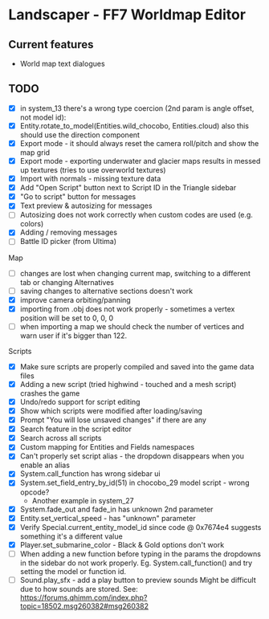 # Landscaper - FF7 Worldmap Editor

## Current features

* World map text dialogues

## TODO

* [x] in system_13 there's a wrong type coercion (2nd param is angle offset, not model id):
* [x] Entity.rotate_to_model(Entities.wild_chocobo, Entities.cloud) also this should use the direction component
* [x] Export mode - it should always reset the camera roll/pitch and show the map grid
* [x] Export mode - exporting underwater and glacier maps results in messed up textures (tries to use overworld textures) 
* [x] Import with normals - missing texture data
* [x] Add "Open Script" button next to Script ID in the Triangle sidebar
* [x] "Go to script" button for messages
* [x] Text preview & autosizing for messages
* [ ] Autosizing does not work correctly when custom codes are used (e.g. colors)
* [x] Adding / removing messages
* [ ] Battle ID picker (from Ultima)

Map
* [ ] changes are lost when changing current map, switching to a different tab or changing Alternatives
* [ ] saving changes to alternative sections doesn't work
* [x] improve camera orbiting/panning
* [x] importing from .obj does not work properly - sometimes a vertex position will be set to 0, 0, 0
* [ ] when importing a map we should check the number of vertices and warn user if it's bigger than 122.

Scripts
* [x] Make sure scripts are properly compiled and saved into the game data files
* [x] Adding a new script (tried highwind - touched and a mesh script) crashes the game
* [x] Undo/redo support for script editing
* [x] Show which scripts were modified after loading/saving
* [x] Prompt "You will lose unsaved changes" if there are any
* [x] Search feature in the script editor
* [x] Search across all scripts
* [x] Custom mapping for Entities and Fields namespaces
* [x] Can't properly set script alias - the dropdown disappears when you enable an alias
* [x] System.call_function has wrong sidebar ui
* [x] System.set_field_entry_by_id(51) in chocobo_29 model script - wrong opcode?
  * Another example in system_27
* [x] System.fade_out and fade_in has unknown 2nd parameter
* [x] Entity.set_vertical_speed - has "unknown" parameter
* [x] Verify Special.current_entity_model_id since code @ 0x7674e4 suggests something it's a different value
* [x] Player.set_submarine_color - Black & Gold options don't work
* [ ] When adding a new function before typing in the params the dropdowns in the sidebar do not work properly. Eg. System.call_function() and try setting the model or function id.
* [ ] Sound.play_sfx - add a play button to preview sounds
      Might be difficult due to how sounds are stored.
      See: https://forums.qhimm.com/index.php?topic=18502.msg260382#msg260382